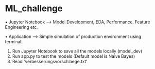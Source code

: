 # ML_challenge

• Jupyter Notebook --> Model Development, EDA, Performance, Feature Engineering etc.

• Application --> Simple simulation of production environment using terminal.

1. Run Jupyter Notebook to save all the models locally (model_dev)
2. Run app.py to test the models (Default model is Naive Bayes)
3. Read 'verbesserungsvorschlaege.txt'
